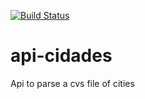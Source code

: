 [![Build Status](https://travis-ci.org/TALESJULIAN/api-cidades.svg?branch=master)](https://travis-ci.org/TALESJULIAN/api-cidades)
# api-cidades
Api to parse a cvs file of cities 